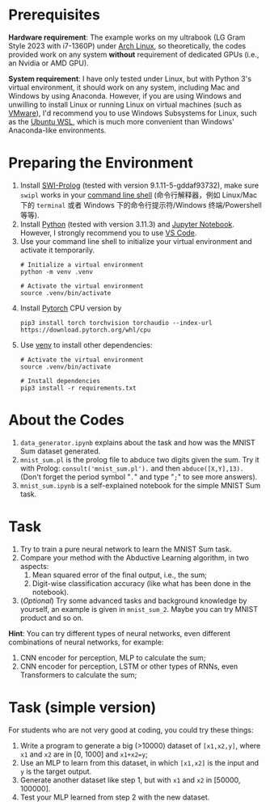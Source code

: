 # Prerequisites

__Hardware requirement__: The example works on my ultrabook (LG Gram Style 2023 with i7-1360P) under [Arch Linux](https://wiki.archlinuxcn.org/wiki/%E9%A6%96%E9%A1%B5), so theoretically, the codes provided work on any system __without__ requirement of dedicated GPUs (i.e., an Nvidia or AMD GPU). 

__System requirement__: I have only tested under Linux, but with Python 3's virtual environment, it should work on any system, including Mac and Windows by using Anaconda. However, if you are using Windows and unwilling to install Linux or running Linux on virtual machines (such as [VMware](https://www.vmware.com/cn/products/workstation-player.html)), I'd recommend you to use Windows Subsystems for Linux, such as the [Ubuntu WSL](https://ubuntu.com/wsl), which is much more convenient than Windows' Anaconda-like environments.

# Preparing the Environment

1. Install [SWI-Prolog](https://www.swi-prolog.org/Download.html) (tested with version 9.1.11-5-gddaf93732), make sure `swipl` works in your [command line shell](https://wiki.archlinuxcn.org/wiki/%E5%91%BD%E4%BB%A4%E8%A1%8C%E8%A7%A3%E9%87%8A%E5%99%A8) (命令行解释器，例如 Linux/Mac 下的 `terminal` 或者 Windows 下的命令行提示符/Windows 终端/Powershell 等等).
2. Install [Python](https://www.python.org/downloads/) (tested with version 3.11.3) and [Jupyter Notebook](https://jupyter.org/install). However, I strongly recommend you to use [VS Code](https://code.visualstudio.com/).
3. Use your command line shell to initialize your virtual environment and activate it temporarily.
   ```shell
   # Initialize a virtual environment
   python -m venv .venv
   
   # Activate the virtual environment
   source .venv/bin/activate
   ```
4. Install [Pytorch](https://pytorch.org/get-started/locally/) CPU version by 
   ```shell
   pip3 install torch torchvision torchaudio --index-url https://download.pytorch.org/whl/cpu
   ```
5. Use [venv](https://docs.python.org/3/library/venv.html) to install other dependencies:
   ```shell
   # Activate the virtual environment
   source .venv/bin/activate
   
   # Install dependencies
   pip3 install -r requirements.txt
   ```

# About the Codes

1. `data_generator.ipynb` explains about the task and how was the MNIST Sum dataset generated.
2. `mnist_sum.pl` is the prolog file to abduce two digits given the sum. Try it with Prolog: `consult('mnist_sum.pl').` and then `abduce([X,Y],13).` (Don't forget the period symbol "`.`" and type "`;`" to see more answers).
3. `mnist_sum.ipynb` is a self-explained notebook for the simple MNIST Sum task.

# Task

1. Try to train a pure neural network to learn the MNIST Sum task.
2. Compare your method with the Abductive Learning algorithm, in two aspects:
   1. Mean squared error of the final output, i.e., the sum;
   2. Digit-wise classification accuracy (like what has been done in the notebook).
3. (_Optional_) Try some advanced tasks and background knowledge by yourself, an example is given in `mnist_sum_2`. Maybe you can try MNIST product and so on.

__Hint__: You can try different types of neural networks, even different combinations of neural networks, for example:

1. CNN encoder for perception, MLP to calculate the sum;
2. CNN encoder for perception, LSTM or other types of RNNs, even Transformers to calculate the sum;

# Task (simple version)

For students who are not very good at coding, you could try these things:

1. Write a program to generate a big (>10000) dataset of `[x1,x2,y]`, where `x1` and `x2` are in [0, 1000] and `x1+x2=y`;
2. Use an MLP to learn from this dataset, in which `[x1,x2]` is the input and `y` is the target output.
3. Generate another dataset like step 1, but with `x1` and `x2` in [50000, 100000].
4. Test your MLP learned from step 2 with the new dataset.
